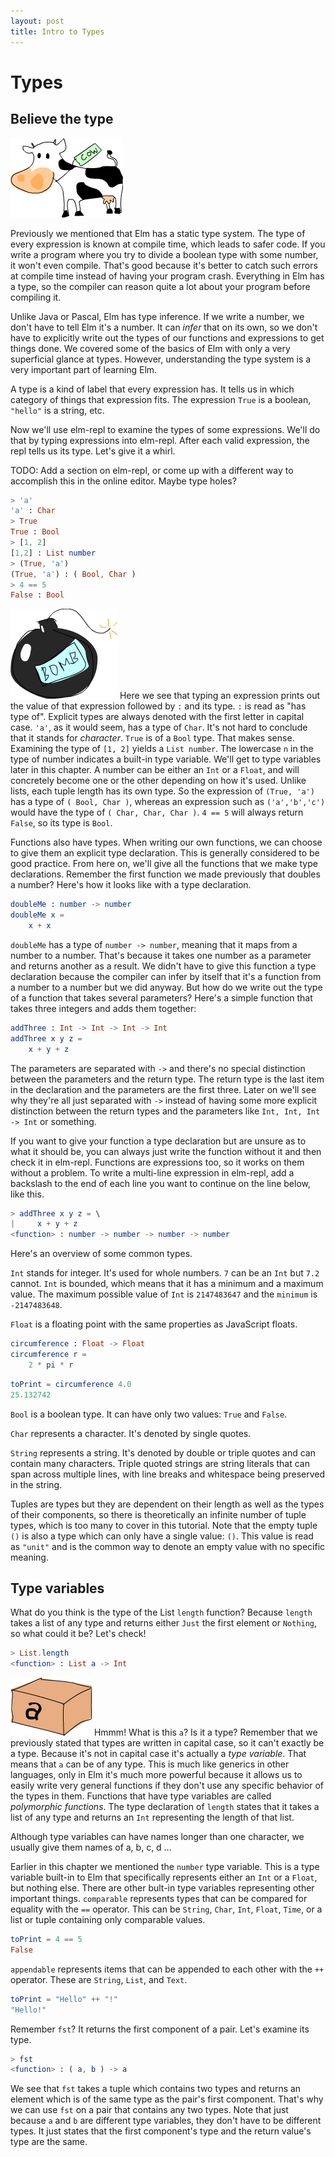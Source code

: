 ```yaml
---
layout: post
title: Intro to Types
---
```


Types
=====================

Believe the type
----------------

![moo](img/cow.png)

Previously we mentioned that Elm has a static type system. The type
of every expression is known at compile time, which leads to safer code.
If you write a program where you try to divide a boolean type with some
number, it won't even compile. That's good because it's better to catch
such errors at compile time instead of having your program crash.
Everything in Elm has a type, so the compiler can reason quite a lot
about your program before compiling it.

Unlike Java or Pascal, Elm has type inference. If we write a number,
we don't have to tell Elm it's a number. It can *infer* that on its
own, so we don't have to explicitly write out the types of our functions
and expressions to get things done. We covered some of the basics of
Elm with only a very superficial glance at types. However,
understanding the type system is a very important part of learning
Elm.

A type is a kind of label that every expression has. It tells us in
which category of things that expression fits. The expression `True` is a
boolean, `"hello"` is a string, etc.

Now we'll use elm-repl to examine the types of some expressions. We'll do
that by typing expressions into elm-repl. After each valid expression, the
repl tells us its type. Let's give it a whirl.

TODO: Add a section on elm-repl, or come up with a different way to accomplish
this in the online editor. Maybe type holes?

```elm
> 'a'
'a' : Char
> True
True : Bool
> [1, 2]
[1,2] : List number 
> (True, 'a')
(True, 'a') : ( Bool, Char )
> 4 == 5
False : Bool
```

![bomb](img/bomb.png) Here we see that typing an expression prints 
out the value of that expression followed by `:` and its type.
`:` is read as "has type of". Explicit types are always denoted with the
first letter in capital case. `'a'`, as it would seem, has a type of `Char`.
It's not hard to conclude that it stands for *character*. `True` is of a
`Bool` type. That makes sense. Examining the type of
`[1, 2]` yields a `List number`. The lowercase `n` in the type of number indicates
a built-in type variable. We'll get to type variables later in this chapter. 
A number can be either an `Int` or a `Float`, and will concretely become one or 
the other depending on how it's used. Unlike lists, each tuple length has 
its own type. So the expression of `(True, 'a')` has a type of `( Bool, Char )`, 
whereas an expression such as `('a','b','c')` would have the type of 
`( Char, Char, Char )`. `4 == 5` will always return `False`, so its type is `Bool`.

Functions also have types. When writing our own functions, we can choose
to give them an explicit type declaration. This is generally considered
to be good practice. From here on, we'll give all the functions that we 
make type declarations. Remember the first function we made previously 
that doubles a number? Here's how it looks like with a type declaration.

```elm
doubleMe : number -> number
doubleMe x = 
    x + x
```

`doubleMe` has a type of `number -> number`, meaning that it maps
from a number to a number. That's because it takes one number as a
parameter and returns another as a result. 
We didn't have to give this function a type declaration because
the compiler can infer by itself that it's a function from a number to a
number but we did anyway. But how do we write out the type of a function
that takes several parameters? Here's a simple function that takes three
integers and adds them together:

```elm
addThree : Int -> Int -> Int -> Int
addThree x y z = 
    x + y + z
```

The parameters are separated with `->` and there's no special distinction
between the parameters and the return type. The return type is the last
item in the declaration and the parameters are the first three. Later on
we'll see why they're all just separated with `->` instead of having some
more explicit distinction between the return types and the parameters
like `Int, Int, Int -> Int` or something.

If you want to give your function a type declaration but are unsure as
to what it should be, you can always just write the function without it
and then check it in elm-repl. Functions are expressions too, so it works on
them without a problem. To write a multi-line expression in elm-repl, add a
backslash to the end of each line you want to continue on the line below,
like this.

```elm
> addThree x y z = \
|     x + y + z
<function> : number -> number -> number -> number
```

Here's an overview of some common types.

`Int` stands for integer. It's used for whole numbers. `7` can be an `Int` but
`7.2` cannot. `Int` is bounded, which means that it has a minimum and a
maximum value. The maximum possible value of `Int` is
`2147483647` and the `minimum` is `-2147483648`.

`Float` is a floating point with the same properties as JavaScript floats.

```elm
circumference : Float -> Float
circumference r = 
    2 * pi * r
```

```elm
toPrint = circumference 4.0
25.132742
```

`Bool` is a boolean type. It can have only two values: `True` and `False`.

`Char` represents a character. It's denoted by single quotes.

`String` represents a string. It's denoted by double or triple quotes and 
can contain many characters. Triple quoted strings are string literals
that can span across multiple lines, with line breaks and whitespace
being preserved in the string.

Tuples are types but they are dependent on their length as well as the
types of their components, so there is theoretically an infinite number
of tuple types, which is too many to cover in this tutorial. Note that
the empty tuple `()` is also a type which can only have a single value: `()`.
This value is read as `"unit"` and is the common way to denote an empty
value with no specific meaning.

Type variables
--------------

What do you think is the type of the List `length` function? Because `length`
takes a list of any type and returns either `Just` the first element or 
`Nothing`, so what could it be? Let's check!

```elm
> List.length
<function> : List a -> Int
```

![box](img/box.png) Hmmm! What is this `a`? Is it
a type? Remember that we previously stated that types are written in
capital case, so it can't exactly be a type. Because it's not in capital
case it's actually a *type variable*. That means that `a` can be of any
type. This is much like generics in other languages, only in Elm
it's much more powerful because it allows us to easily write very
general functions if they don't use any specific behavior of the types
in them. Functions that have type variables are called *polymorphic
functions*. The type declaration of `length` states that it takes a list of
any type and returns an `Int` representing the length of that list.

Although type variables can have names longer than one character, we
usually give them names of a, b, c, d …

Earlier in this chapter we mentioned the `number` type variable. This is a
type variable built-in to Elm that specifically represents either an `Int`
or a `Float`, but nothing else. There are other bult-in type variables
representing other important things. `comparable` represents types that can
be compared for equality with the `==` operator. This can be `String`, `Char`, 
`Int`, `Float`, `Time`, or a list or tuple containing only comparable values. 

```elm
toPrint = 4 == 5
False
```

`appendable` represents items that can be appended to each other with the 
`++` operator. These are `String`, `List`, and `Text`.

```elm
toPrint = "Hello" ++ "!"
"Hello!"
```

Remember `fst`? It returns the first component of a pair. Let's examine
its type.

```elm
> fst
<function> : ( a, b ) -> a
```

We see that `fst` takes a tuple which contains two types and returns an
element which is of the same type as the pair's first component. That's
why we can use `fst` on a pair that contains any two types. Note that just
because `a` and `b` are different type variables, they don't have to be
different types. It just states that the first component's type and the
return value's type are the same.
